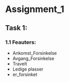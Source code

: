 # Assignment_1

## Task 1:
### 1.1 Feauters:
- Ankomst_Forsinkelse
- Avgang_Forsinkelse
- Travelt
- Ledige plasser
- er_forsinket
